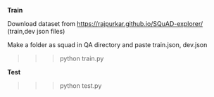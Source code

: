 **Train**

Download dataset from https://rajpurkar.github.io/SQuAD-explorer/ (train,dev json files)

Make a folder as squad in QA directory and paste train.json, dev.json

>>> python train.py


**Test**

>>> python test.py

